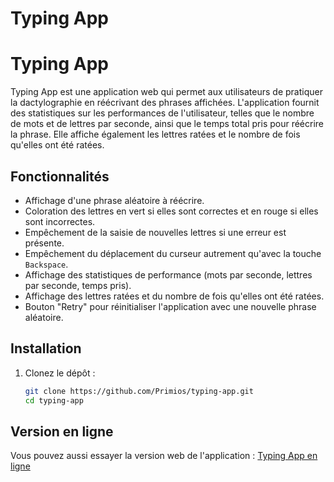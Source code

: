# Typing App

# Typing App

Typing App est une application web qui permet aux utilisateurs de pratiquer la dactylographie en réécrivant des phrases affichées. L'application fournit des statistiques sur les performances de l'utilisateur, telles que le nombre de mots et de lettres par seconde, ainsi que le temps total pris pour réécrire la phrase. Elle affiche également les lettres ratées et le nombre de fois qu'elles ont été ratées.

## Fonctionnalités

- Affichage d'une phrase aléatoire à réécrire.
- Coloration des lettres en vert si elles sont correctes et en rouge si elles sont incorrectes.
- Empêchement de la saisie de nouvelles lettres si une erreur est présente.
- Empêchement du déplacement du curseur autrement qu'avec la touche `Backspace`.
- Affichage des statistiques de performance (mots par seconde, lettres par seconde, temps pris).
- Affichage des lettres ratées et du nombre de fois qu'elles ont été ratées.
- Bouton "Retry" pour réinitialiser l'application avec une nouvelle phrase aléatoire.

## Installation

1. Clonez le dépôt :
    ```bash
    git clone https://github.com/Primios/typing-app.git
    cd typing-app
    ```

## Version en ligne

Vous pouvez aussi essayer la version web de l'application : [Typing App en ligne](https://primios.github.io/typing-app/)